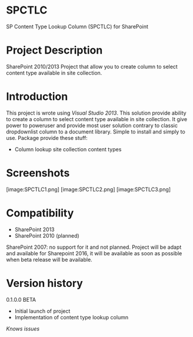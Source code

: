 # SPCTLC
SP Content Type Lookup Column (SPCTLC) for SharePoint

# Project Description
SharePoint 2010/2013 Project that allow you to create column to select content type available in site collection.

# Introduction
This project is wrote using *Visual Studio 2013*.
This solution provide ability to create a column to select content type available in site collection.
It give power to poweruser and provide most user solution contrary to classic dropdownlist column to a document library.
Simple to install and simply to use.
Package provide these stuff:
* Column lookup site collection content types

# Screenshots
[image:SPCTLC1.png]
[image:SPCTLC2.png]
[image:SPCTLC3.png]

# Compatibility
* SharePoint 2013
* SharePoint 2010 (planned)

SharePoint 2007: no support for it and not planned.
Project will be adapt and available for Sharepoint 2016, it will be available as soon as possible when beta release will be available.

# Version history

0.1.0.0 BETA 

* Initial launch of project
* Implementation of content type lookup column

*Knows issues*
